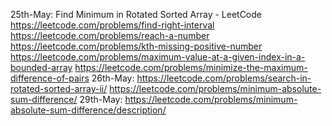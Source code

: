 25th-May:
Find Minimum in Rotated Sorted Array - LeetCode
https://leetcode.com/problems/find-right-interval
https://leetcode.com/problems/reach-a-number
https://leetcode.com/problems/kth-missing-positive-number
https://leetcode.com/problems/maximum-value-at-a-given-index-in-a-bounded-array
https://leetcode.com/problems/minimize-the-maximum-difference-of-pairs 
26th-May:
https://leetcode.com/problems/search-in-rotated-sorted-array-ii/
https://leetcode.com/problems/minimum-absolute-sum-difference/
29th-May:
https://leetcode.com/problems/minimum-absolute-sum-difference/description/
